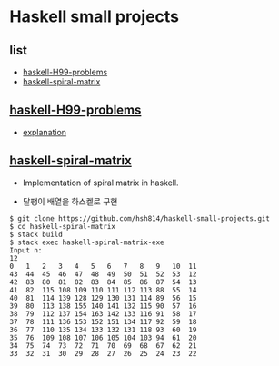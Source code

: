 
# Haskell small projects

## list
- [haskell-H99-problems](#haskell-H99-problems)
- [haskell-spiral-matrix](#haskell-spiral-matrix)

## [haskell-H99-problems](./haskell-H99-problems)

- [explanation](https://wiki.haskell.org/H-99:_Ninety-Nine_Haskell_Problems)

## [haskell-spiral-matrix](./haskell-spiral-matrix)

- Implementation of spiral matrix in haskell.

- 달팽이 배열을 하스켈로 구현

```
$ git clone https://github.com/hsh814/haskell-small-projects.git
$ cd haskell-spiral-matrix
$ stack build
$ stack exec haskell-spiral-matrix-exe
Input n: 
12
0   1   2   3   4   5   6   7   8   9   10  11  
43  44  45  46  47  48  49  50  51  52  53  12  
42  83  80  81  82  83  84  85  86  87  54  13  
41  82  115 108 109 110 111 112 113 88  55  14  
40  81  114 139 128 129 130 131 114 89  56  15  
39  80  113 138 155 140 141 132 115 90  57  16  
38  79  112 137 154 163 142 133 116 91  58  17  
37  78  111 136 153 152 151 134 117 92  59  18  
36  77  110 135 134 133 132 131 118 93  60  19  
35  76  109 108 107 106 105 104 103 94  61  20  
34  75  74  73  72  71  70  69  68  67  62  21  
33  32  31  30  29  28  27  26  25  24  23  22 
```